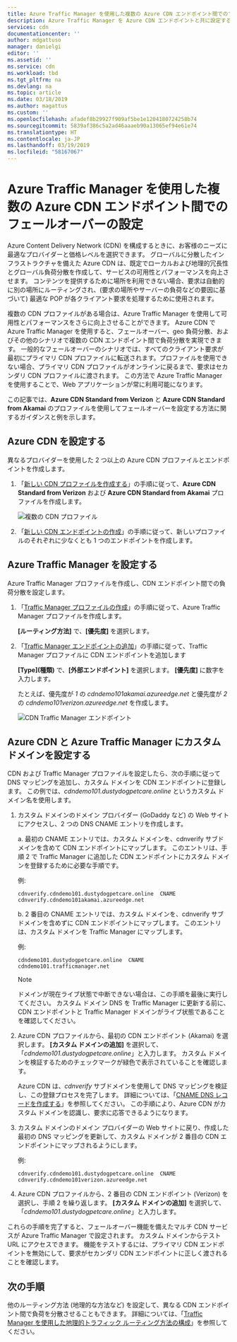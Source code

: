 ```yaml
---
title: Azure Traffic Manager を使用した複数の Azure CDN エンドポイント間でのフェールオーバーの設定 | Microsoft Docs
description: Azure Traffic Manager を Azure CDN エンドポイントと共に設定する方法について説明します。
services: cdn
documentationcenter: ''
author: mdgattuso
manager: danielgi
editor: ''
ms.assetid: ''
ms.service: cdn
ms.workload: tbd
ms.tgt_pltfrm: na
ms.devlang: na
ms.topic: article
ms.date: 03/18/2019
ms.author: magattus
ms.custom: ''
ms.openlocfilehash: afadef8b29927f909af5be1e1204180724258b74
ms.sourcegitcommit: 5839af386c5a2ad46aaaeb90a13065ef94e61e74
ms.translationtype: HT
ms.contentlocale: ja-JP
ms.lasthandoff: 03/19/2019
ms.locfileid: "58167067"
---
```

# <a name="set-up-failover-across-multiple-azure-cdn-endpoints-with-azure-traffic-manager"></a>Azure Traffic Manager を使用した複数の Azure CDN エンドポイント間でのフェールオーバーの設定

Azure Content Delivery Network (CDN) を構成するときに、お客様のニーズに最適なプロバイダーと価格レベルを選択できます。 グローバルに分散したインフラストラクチャを備えた Azure CDN は、既定でローカルおよび地理的冗長性とグローバル負荷分散を作成して、サービスの可用性とパフォーマンスを向上させます。 コンテンツを提供するために場所を利用できない場合、要求は自動的に別の場所にルーティングされ、(要求の場所やサーバーの負荷などの要因に基づいて) 最適な POP が各クライアント要求を処理するために使用されます。 
 
複数の CDN プロファイルがある場合は、Azure Traffic Manager を使用して可用性とパフォーマンスをさらに向上させることができます。 Azure CDN で Azure Traffic Manager を使用すると、フェールオーバー、geo 負荷分散、およびその他のシナリオで複数の CDN エンドポイント間で負荷分散を実現できます。 一般的なフェールオーバーのシナリオでは、すべてのクライアント要求が最初にプライマリ CDN プロファイルに転送されます。プロファイルを使用できない場合、プライマリ CDN プロファイルがオンラインに戻るまで、要求はセカンダリ CDN プロファイルに渡されます。 この方法で Azure Traffic Manager を使用することで、Web アプリケーションが常に利用可能になります。 

この記事では、**Azure CDN Standard from Verizon** と **Azure CDN Standard from Akamai** のプロファイルを使用してフェールオーバーを設定する方法に関するガイダンスと例を示します。

## <a name="set-up-azure-cdn"></a>Azure CDN を設定する 
異なるプロバイダーを使用した 2 つ以上の Azure CDN プロファイルとエンドポイントを作成します。

1. 「[新しい CDN プロファイルを作成する](cdn-create-new-endpoint.md#create-a-new-cdn-profile)」の手順に従って、**Azure CDN Standard from Verizon** および **Azure CDN Standard from Akamai** プロファイルを作成します。
 
   ![複数の CDN プロファイル](./media/cdn-traffic-manager/cdn-multiple-profiles.png)

2. 「[新しい CDN エンドポイントの作成](cdn-create-new-endpoint.md#create-a-new-cdn-endpoint)」の手順に従って、新しいプロファイルのそれぞれに少なくとも 1 つのエンドポイントを作成します。

## <a name="set-up-azure-traffic-manager"></a>Azure Traffic Manager を設定する
Azure Traffic Manager プロファイルを作成し、CDN エンドポイント間での負荷分散を設定します。 

1. 「[Traffic Manager プロファイルの作成](https://docs.microsoft.com/azure/traffic-manager/traffic-manager-create-profile)」の手順に従って、Azure Traffic Manager プロファイルを作成します。 

    **[ルーティング方法]** で、**[優先度]** を選択します。

2. 「[Traffic Manager エンドポイントの追加](https://docs.microsoft.com/azure/traffic-manager/traffic-manager-create-profile#add-traffic-manager-endpoints)」の手順に従って、Traffic Manager プロファイルに CDN エンドポイントを追加します

    **[Type]\(種類\)** で、**[外部エンドポイント]** を選択します。 **[優先度]** に数字を入力します。

    たとえば、優先度が *1* の *cdndemo101akamai.azureedge.net* と優先度が *2* の *cdndemo101verizon.azureedge.net* を作成します。

   ![CDN Traffic Manager エンドポイント](./media/cdn-traffic-manager/cdn-traffic-manager-endpoints.png)


## <a name="set-up-custom-domain-on-azure-cdn-and-azure-traffic-manager"></a>Azure CDN と Azure Traffic Manager にカスタム ドメインを設定する
CDN および Traffic Manager プロファイルを設定したら、次の手順に従って DNS マッピングを追加し、カスタム ドメインを CDN エンドポイントに登録します。 この例では、*cdndemo101.dustydogpetcare.online* というカスタム ドメイン名を使用します。

1. カスタム ドメインのドメイン プロバイダー (GoDaddy など) の Web サイトにアクセスし、2 つの DNS CNAME エントリを作成します。 

    a. 最初の CNAME エントリでは、カスタム ドメインを、cdnverify サブドメインを含めて CDN エンドポイントにマップします。 このエントリは、手順 2 で Traffic Manager に追加した CDN エンドポイントにカスタム ドメインを登録するために必要な手順です。

      例:  

      `cdnverify.cdndemo101.dustydogpetcare.online  CNAME  cdnverify.cdndemo101akamai.azureedge.net`  

    b. 2 番目の CNAME エントリでは、カスタム ドメインを、cdnverify サブドメインを含めずに CDN エンドポイントにマップします。 このエントリは、カスタム ドメインを Traffic Manager にマップします。 

      例:  
      
      `cdndemo101.dustydogpetcare.online  CNAME  cdndemo101.trafficmanager.net`   

    > [!NOTE]
    > ドメインが現在ライブ状態で中断できない場合は、この手順を最後に実行してください。 カスタム ドメイン DNS を Traffic Manager に更新する前に、CDN エンドポイントと Traffic Manager ドメインがライブ状態であることを確認してください。
    >


2.  Azure CDN プロファイルから、最初の CDN エンドポイント (Akamai) を選択します。 **[カスタム ドメインの追加]** を選択して、「*cdndemo101.dustydogpetcare.online*」と入力します。 カスタム ドメインを検証するためのチェックマークが緑色で表示されていることを確認します。 

    Azure CDN は、*cdnverify* サブドメインを使用して DNS マッピングを検証し、この登録プロセスを完了します。 詳細については、「[CNAME DNS レコードを作成する](cdn-map-content-to-custom-domain.md#create-a-cname-dns-record)」を参照してください。 この手順により、Azure CDN がカスタム ドメインを認識し、要求に応答できるようになります。

3.  カスタム ドメインのドメイン プロバイダーの Web サイトに戻り、作成した最初の DNS マッピングを更新して、カスタム ドメインが 2 番目の CDN エンドポイントにマップされるようにします。
                             
    例:  

    `cdnverify.cdndemo101.dustydogpetcare.online  CNAME  cdnverify.cdndemo101verizon.azureedge.net`  

4. Azure CDN プロファイルから、2 番目の CDN エンドポイント (Verizon) を選択し、手順 2 を繰り返します。 **[カスタム ドメインの追加]** を選択して、「*cdndemo101.dustydogpetcare.online*」と入力します。
 
これらの手順を完了すると、フェールオーバー機能を備えたマルチ CDN サービスが Azure Traffic Manager で設定されます。 カスタム ドメインからテスト URL にアクセスできます。 機能をテストするには、プライマリ CDN エンドポイントを無効にして、要求がセカンダリ CDN エンドポイントに正しく渡されることを確認します。 

## <a name="next-steps"></a>次の手順
他のルーティング方法 (地理的な方法など) を設定して、異なる CDN エンドポイント間で負荷を分散させることもできます。 詳細については、「[Traffic Manager を使用した地理的トラフィック ルーティング方法の構成](https://docs.microsoft.com/azure/traffic-manager/traffic-manager-configure-geographic-routing-method)」を参照してください。



